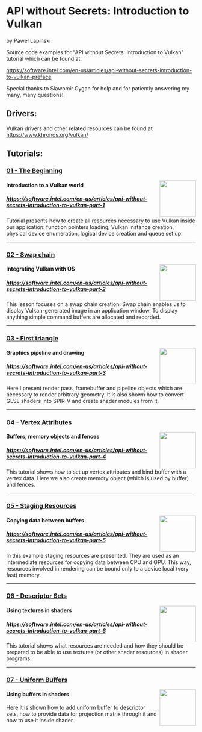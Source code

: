# API without Secrets: Introduction to Vulkan
by Pawel Lapinski

Source code examples for "API without Secrets: Introduction to Vulkan" tutorial which can be found at:

https://software.intel.com/en-us/articles/api-without-secrets-introduction-to-vulkan-preface

Special thanks to Slawomir Cygan for help and for patiently answering my many, many questions!

## Drivers:

Vulkan drivers and other related resources can be found at https://www.khronos.org/vulkan/

## Tutorials:

### [01 - The Beginning](./Project/Tutorials/01/)
<img src="./Document/Images/01 - The Beginning.png" height="96px" align="right">

#### Introduction to a Vulkan world
##### https://software.intel.com/en-us/articles/api-without-secrets-introduction-to-vulkan-part-1

Tutorial presents how to create all resources necessary to use Vulkan inside our application: function pointers loading, Vulkan instance creation, physical device enumeration, logical device creation and queue set up.

<hr>

### [02 - Swap chain](./Project/Tutorials/02/)
<img src="./Document/Images/02 - Swap Chain.png" height="96px" align="right">

#### Integrating Vulkan with OS
##### https://software.intel.com/en-us/articles/api-without-secrets-introduction-to-vulkan-part-2

This lesson focuses on a swap chain creation. Swap chain enables us to display Vulkan-generated image in an application window. To display anything simple command buffers are allocated and recorded.

<hr>

### [03 - First triangle](./Project/Tutorials/03/)
<img src="./Document/Images/03 - First Triangle.png" height="96px" align="right">

#### Graphics pipeline and drawing
##### https://software.intel.com/en-us/articles/api-without-secrets-introduction-to-vulkan-part-3

Here I present render pass, framebuffer and pipeline objects which are necessary to render arbitrary geometry. It is also shown how to convert GLSL shaders into SPIR-V and create shader modules from it.

<hr>

### [04 - Vertex Attributes](./Project/Tutorials/04/)
<img src="./Document/Images/04 - Vertex Attributes.png" height="96px" align="right">

#### Buffers, memory objects and fences
##### https://software.intel.com/en-us/articles/api-without-secrets-introduction-to-vulkan-part-4

This tutorial shows how to set up vertex attributes and bind buffer with a vertex data. Here we also create memory object (which is used by buffer) and fences.

<hr>

### [05 - Staging Resources](./Project/Tutorials/05/)
<img src="./Document/Images/05 - Staging Resources.png" height="96px" align="right">

#### Copying data between buffers
##### https://software.intel.com/en-us/articles/api-without-secrets-introduction-to-vulkan-part-5

In this example staging resources are presented. They are used as an intermediate resources for copying data between CPU and GPU. This way, resources involved in rendering can be bound only to a device local (very fast) memory.

<hr>

### [06 - Descriptor Sets](./Project/Tutorials/06/)
<img src="./Document/Images/06 - Descriptor Sets.png" height="96px" align="right">

#### Using textures in shaders
##### https://software.intel.com/en-us/articles/api-without-secrets-introduction-to-vulkan-part-6

This tutorial shows what resources are needed and how they should be prepared to be able to use textures (or other shader resources) in shader programs.

<hr>

### [07 - Uniform Buffers](./Project/Tutorials/07/)
<img src="./Document/Images/07 - Uniform Buffers.png" height="96px" align="right">

#### Using buffers in shaders

Here it is shown how to add uniform buffer to descriptor sets, how to provide data for projection matrix through it and how to use it inside shader.
